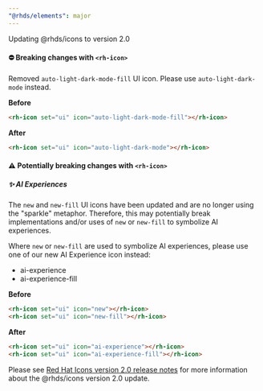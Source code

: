 ```yaml
---
"@rhds/elements": major
---
```


Updating @rhds/icons to version 2.0

#### ⛔️ Breaking changes with `<rh-icon>`

Removed `auto-light-dark-mode-fill` UI icon. Please use `auto-light-dark-mode` instead.

  **Before**

  ```html
  <rh-icon set="ui" icon="auto-light-dark-mode-fill"></rh-icon>
  ```

  **After**

  ```html
  <rh-icon set="ui" icon="auto-light-dark-mode"></rh-icon>
  ```

  #### ⚠️ Potentially breaking changes with `<rh-icon>`

  ##### ✨ AI Experiences

  The `new` and `new-fill` UI icons have been updated and are no longer using the "sparkle" metaphor. Therefore, this may potentially break implementations and/or uses of `new` or `new-fill` to symbolize AI experiences.

  Where `new` or `new-fill` are used to symbolize AI experiences, please use one of our new AI Experience icon instead:

  - ai-experience
  - ai-experience-fill

  **Before**

  ```html
  <rh-icon set="ui" icon="new"></rh-icon>
  <rh-icon set="ui" icon="new-fill"></rh-icon>
  ```

  **After**

  ```html
  <rh-icon set="ui" icon="ai-experience"></rh-icon>
  <rh-icon set="ui" icon="ai-experience-fill"></rh-icon>
  ```

Please see [Red Hat Icons version 2.0 release notes](https://github.com/RedHat-UX/red-hat-icons/releases/tag/v2.0.0) for more information about the @rhds/icons version 2.0 update.